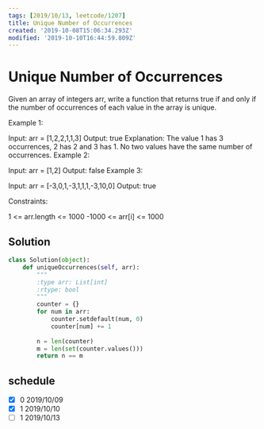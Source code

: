 ```yaml
---
tags: [2019/10/13, leetcode/1207]
title: Unique Number of Occurrences
created: '2019-10-08T15:06:34.293Z'
modified: '2019-10-10T16:44:59.809Z'
---
```


# Unique Number of Occurrences

Given an array of integers arr, write a function that returns true if and only if the number of occurrences of each value in the array is unique.

 

Example 1:

Input: arr = [1,2,2,1,1,3]
Output: true
Explanation: The value 1 has 3 occurrences, 2 has 2 and 3 has 1. No two values have the same number of occurrences.
Example 2:

Input: arr = [1,2]
Output: false
Example 3:

Input: arr = [-3,0,1,-3,1,1,1,-3,10,0]
Output: true
 

Constraints:

1 <= arr.length <= 1000
-1000 <= arr[i] <= 1000

## Solution

```python
class Solution(object):
    def uniqueOccurrences(self, arr):
        """
        :type arr: List[int]
        :rtype: bool
        """
        counter = {}
        for num in arr:
            counter.setdefault(num, 0)
            counter[num] += 1
        
        n = len(counter)
        m = len(set(counter.values()))
        return n == m
```


## schedule

* [x] 0 2019/10/09
* [x] 1 2019/10/10
* [ ] 1 2019/10/13
